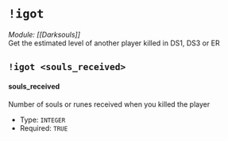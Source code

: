 # `!igot`
*Module: [[Darksouls]]*<br>
Get the estimated level of another player killed in DS1, DS3 or ER
## `!igot <souls_received>`
#### souls_received
Number of souls or runes received when you killed the player
- Type: `INTEGER`
- Required: `TRUE`
